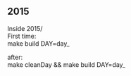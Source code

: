 ## 2015

Inside 2015/\
First time:\
make build DAY=day_

after:\
make cleanDay && make build DAY=day_
